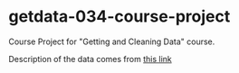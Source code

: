 # getdata-034-course-project

Course Project for "Getting and Cleaning Data" course.

Description of the data comes from 
[this link](http://archive.ics.uci.edu/ml/datasets/Human+Activity+Recognition+Using+Smartphones)


